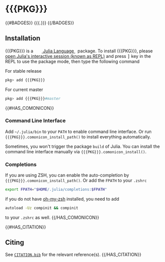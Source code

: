 # {{{PKG}}}

{{#BADGES}}
{{{.}}}
{{/BADGES}}

## Installation
<p>
{{{PKG}}} is a &nbsp;
    <a href="https://julialang.org">
        <img src="https://raw.githubusercontent.com/JuliaLang/julia-logo-graphics/master/images/julia.ico" width="16em">
        Julia Language
    </a>
    &nbsp; package. To install {{{PKG}}},
    please <a href="https://docs.julialang.org/en/v1/manual/getting-started/">open
    Julia's interactive session (known as REPL)</a> and press <kbd>]</kbd> key in the REPL to use the package mode, then type the following command
</p>

For stable release

```julia
pkg> add {{{PKG}}}
```

For current master

```julia
pkg> add {{{PKG}}}#master
```

{{#HAS_COMONICON}}
### Command Line Interface

Add `~/.julia/bin` to your `PATH` to enable command line interface. Or run
`{{{PKG}}}.comonicon_install_path()` to install everything automatically.

Sometimes, you won't trigger the package `build` of Julia. You can install the command line interface
manually via `{{{PKG}}}.comonicon_install()`.

### Completions

If you are using ZSH, you can enable the auto-completion by `{{{PKG}}}.comonicon_install_path()`. Or add the `FPATH`
to your `.zshrc`

```sh
export FPATH="$HOME/.julia/completions:$FPATH"
```

if you do not have [oh-my-zsh](https://github.com/ohmyzsh/ohmyzsh) installed, you need to add

```sh
autoload -Uz compinit && compinit
```

to your `.zshrc` as well.
{{/HAS_COMONICON}}


{{#HAS_CITATION}}
## Citing

See [`CITATION.bib`](CITATION.bib) for the relevant reference(s).
{{/HAS_CITATION}}
